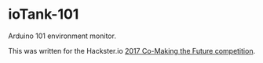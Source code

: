 # ioTank-101
Arduino 101 environment monitor.

This was written for the Hackster.io [2017 Co-Making the Future competition](https://www.hackster.io/contests/2017chinausyoungmakercompetition ).
